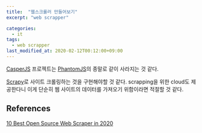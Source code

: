 ```yaml
---
title:  "웹스크롤러 만들어보기"
excerpt: "web scrapper"

categories:
  - it
tags:
  - web scrapper
last_modified_at: 2020-02-12T00:12:00+09:00
---
```


[CasperJS](https://github.com/casperjs/casperjs]) 프로젝트는 [PhantomJS](https://phantomjs.org/)의 종말로 같이 사라지는 것 같다.

[Scrapy](https://scrapy.org/)로 사이트 크롤링하는 것을 구현해야할 것 같다. scrapping을 위한 cloud도 제공한다니 이게 단순히 웹 사이트의 데이터를 가져오기 위함이라면 적절할 것 같다.

## References
[10 Best Open Source Web Scraper in 2020](https://www.octoparse.com/blog/10-best-open-source-web-scraper)
